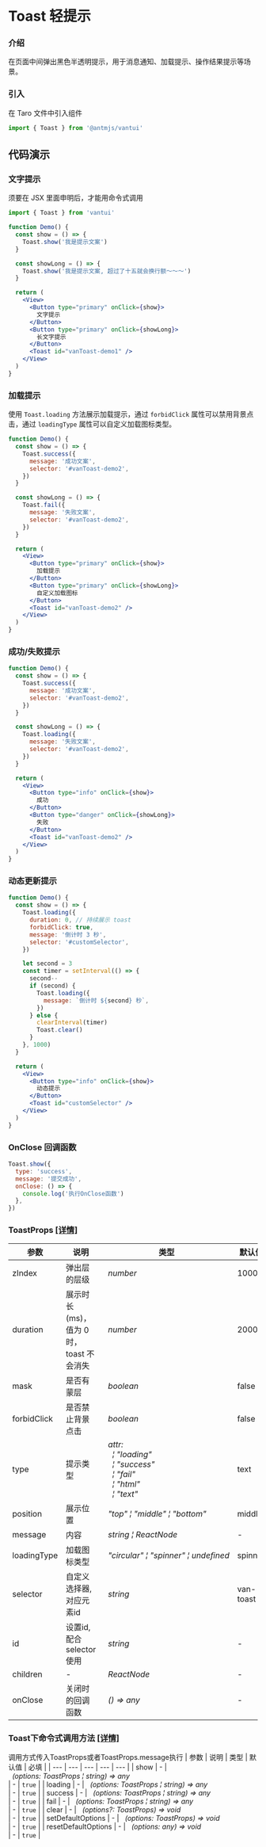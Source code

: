 # Toast 轻提示

### 介绍

在页面中间弹出黑色半透明提示，用于消息通知、加载提示、操作结果提示等场景。

### 引入

在 Taro 文件中引入组件

```js
import { Toast } from '@antmjs/vantui'
```

## 代码演示

### 文字提示

须要在 JSX 里面申明后，才能用命令式调用

```javascript
import { Toast } from 'vantui'
```

```jsx
function Demo() {
  const show = () => {
    Toast.show('我是提示文案')
  }

  const showLong = () => {
    Toast.show('我是提示文案, 超过了十五就会换行额～～～')
  }

  return (
    <View>
      <Button type="primary" onClick={show}>
        文字提示
      </Button>
      <Button type="primary" onClick={showLong}>
        长文字提示
      </Button>
      <Toast id="vanToast-demo1" />
    </View>
  )
}
```

### 加载提示

使用 `Toast.loading` 方法展示加载提示，通过 `forbidClick` 属性可以禁用背景点击，通过 `loadingType` 属性可以自定义加载图标类型。

```jsx
function Demo() {
  const show = () => {
    Toast.success({
      message: '成功文案',
      selector: '#vanToast-demo2',
    })
  }

  const showLong = () => {
    Toast.fail({
      message: '失败文案',
      selector: '#vanToast-demo2',
    })
  }

  return (
    <View>
      <Button type="primary" onClick={show}>
        加载提示
      </Button>
      <Button type="primary" onClick={showLong}>
        自定义加载图标
      </Button>
      <Toast id="vanToast-demo2" />
    </View>
  )
}
```

### 成功/失败提示

```jsx
function Demo() {
  const show = () => {
    Toast.success({
      message: '成功文案',
      selector: '#vanToast-demo2',
    })
  }

  const showLong = () => {
    Toast.loading({
      message: '失败文案',
      selector: '#vanToast-demo2',
    })
  }

  return (
    <View>
      <Button type="info" onClick={show}>
        成功
      </Button>
      <Button type="danger" onClick={showLong}>
        失败
      </Button>
      <Toast id="vanToast-demo2" />
    </View>
  )
}
```

### 动态更新提示

```jsx
function Demo() {
  const show = () => {
    Toast.loading({
      duration: 0, // 持续展示 toast
      forbidClick: true,
      message: '倒计时 3 秒',
      selector: '#customSelector',
    })

    let second = 3
    const timer = setInterval(() => {
      second--
      if (second) {
        Toast.loading({
          message: `倒计时 ${second} 秒`,
        })
      } else {
        clearInterval(timer)
        Toast.clear()
      }
    }, 1000)
  }

  return (
    <View>
      <Button type="info" onClick={show}>
        动态提示
      </Button>
      <Toast id="customSelector" />
    </View>
  )
}
```

### OnClose 回调函数

```javascript
Toast.show({
  type: 'success',
  message: '提交成功',
  onClose: () => {
    console.log('执行OnClose函数')
  },
})
```
### ToastProps [[详情]](https://github.com/AntmJS/vantui/tree/main/packages/vantui/types/toast.d.ts)   

| 参数 | 说明 | 类型 | 默认值 | 必填 |
| --- | --- | --- | --- | --- |
| zIndex | 弹出层的层级 | _&nbsp;&nbsp;number<br/>_ | 1000 | `false` |
| duration | 展示时长(ms)，值为 0 时，toast 不会消失 | _&nbsp;&nbsp;number<br/>_ | 2000 | `false` |
| mask | 是否有蒙层 | _&nbsp;&nbsp;boolean<br/>_ | false | `false` |
| forbidClick | 是否禁止背景点击 | _&nbsp;&nbsp;boolean<br/>_ | false | `false` |
| type | 提示类型 | _&nbsp;&nbsp;attr:<br/>&nbsp;&nbsp;&nbsp;&nbsp;&brvbar;&nbsp;"loading"<br/>&nbsp;&nbsp;&nbsp;&nbsp;&brvbar;&nbsp;"success"<br/>&nbsp;&nbsp;&nbsp;&nbsp;&brvbar;&nbsp;"fail"<br/>&nbsp;&nbsp;&nbsp;&nbsp;&brvbar;&nbsp;"html"<br/>&nbsp;&nbsp;&nbsp;&nbsp;&brvbar;&nbsp;"text"<br/>_ | text | `false` |
| position | 展示位置 | _&nbsp;&nbsp;"top"&nbsp;&brvbar;&nbsp;"middle"&nbsp;&brvbar;&nbsp;"bottom"<br/>_ | middle | `false` |
| message | 内容 | _&nbsp;&nbsp;string&nbsp;&brvbar;&nbsp;ReactNode<br/>_ | - | `false` |
| loadingType | 加载图标类型 | _&nbsp;&nbsp;"circular"&nbsp;&brvbar;&nbsp;"spinner"&nbsp;&brvbar;&nbsp;undefined<br/>_ | spinner | `false` |
| selector | 自定义选择器, 对应元素id | _&nbsp;&nbsp;string<br/>_ | van-toast | `false` |
| id | 设置id,配合selector使用 | _&nbsp;&nbsp;string<br/>_ | - | `false` |
| children | - | _&nbsp;&nbsp;ReactNode<br/>_ | - | `false` |
| onClose | 关闭时的回调函数 | _&nbsp;&nbsp;()&nbsp;=>&nbsp;any<br/>_ | - | `false` |

### Toast下命令式调用方法 [[详情]](https://github.com/AntmJS/vantui/tree/main/packages/vantui/types/toast.d.ts)   
调用方式传入ToastProps或者ToastProps.message执行
| 参数 | 说明 | 类型 | 默认值 | 必填 |
| --- | --- | --- | --- | --- |
| show | - | _&nbsp;&nbsp;(options:&nbsp;ToastProps&nbsp;&brvbar;&nbsp;string)&nbsp;=>&nbsp;any<br/>_ | - | `true` |
| loading | - | _&nbsp;&nbsp;(options:&nbsp;ToastProps&nbsp;&brvbar;&nbsp;string)&nbsp;=>&nbsp;any<br/>_ | - | `true` |
| success | - | _&nbsp;&nbsp;(options:&nbsp;ToastProps&nbsp;&brvbar;&nbsp;string)&nbsp;=>&nbsp;any<br/>_ | - | `true` |
| fail | - | _&nbsp;&nbsp;(options:&nbsp;ToastProps&nbsp;&brvbar;&nbsp;string)&nbsp;=>&nbsp;any<br/>_ | - | `true` |
| clear | - | _&nbsp;&nbsp;(options?:&nbsp;ToastProps)&nbsp;=>&nbsp;void<br/>_ | - | `true` |
| setDefaultOptions | - | _&nbsp;&nbsp;(options:&nbsp;ToastProps)&nbsp;=>&nbsp;void<br/>_ | - | `true` |
| resetDefaultOptions | - | _&nbsp;&nbsp;(options:&nbsp;any)&nbsp;=>&nbsp;void<br/>_ | - | `true` |

